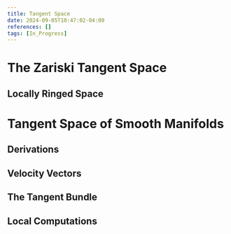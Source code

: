 ```yaml
---
title: Tangent Space
date: 2024-09-05T10:47:02-04:00
references: []
tags: [In_Progress]
---
```


# The Zariski Tangent Space

## Locally Ringed Space

# Tangent Space of Smooth Manifolds

## Derivations

## Velocity Vectors

## The Tangent Bundle

## Local Computations
